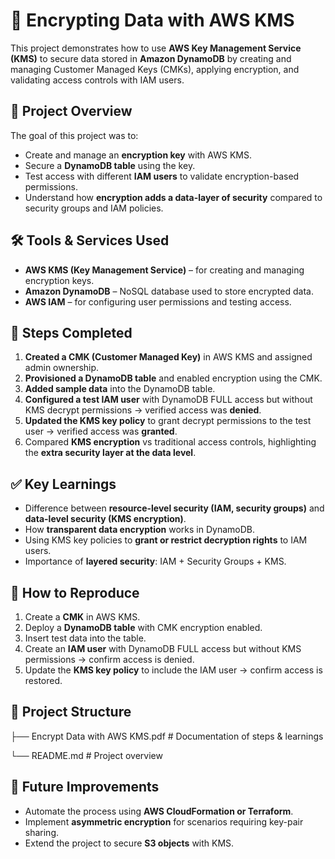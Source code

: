 # 🔐 Encrypting Data with AWS KMS  

This project demonstrates how to use **AWS Key Management Service (KMS)** to secure data stored in **Amazon DynamoDB** by creating and managing Customer Managed Keys (CMKs), applying encryption, and validating access controls with IAM users.  

## 📌 Project Overview  
The goal of this project was to:  
- Create and manage an **encryption key** with AWS KMS.  
- Secure a **DynamoDB table** using the key.  
- Test access with different **IAM users** to validate encryption-based permissions.  
- Understand how **encryption adds a data-layer of security** compared to security groups and IAM policies.  

## 🛠️ Tools & Services Used  
- **AWS KMS (Key Management Service)** – for creating and managing encryption keys.  
- **Amazon DynamoDB** – NoSQL database used to store encrypted data.  
- **AWS IAM** – for configuring user permissions and testing access.  

## 📖 Steps Completed  
1. **Created a CMK (Customer Managed Key)** in AWS KMS and assigned admin ownership.  
2. **Provisioned a DynamoDB table** and enabled encryption using the CMK.  
3. **Added sample data** into the DynamoDB table.  
4. **Configured a test IAM user** with DynamoDB FULL access but without KMS decrypt permissions → verified access was **denied**.  
5. **Updated the KMS key policy** to grant decrypt permissions to the test user → verified access was **granted**.  
6. Compared **KMS encryption** vs traditional access controls, highlighting the **extra security layer at the data level**.  

## ✅ Key Learnings  
- Difference between **resource-level security (IAM, security groups)** and **data-level security (KMS encryption)**.  
- How **transparent data encryption** works in DynamoDB.  
- Using KMS key policies to **grant or restrict decryption rights** to IAM users.  
- Importance of **layered security**: IAM + Security Groups + KMS.  

## 🚀 How to Reproduce  
1. Create a **CMK** in AWS KMS.  
2. Deploy a **DynamoDB table** with CMK encryption enabled.  
3. Insert test data into the table.  
4. Create an **IAM user** with DynamoDB FULL access but without KMS permissions → confirm access is denied.  
5. Update the **KMS key policy** to include the IAM user → confirm access is restored.  

## 📂 Project Structure  
├── Encrypt Data with AWS KMS.pdf # Documentation of steps & learnings

└── README.md # Project overview

## 🔮 Future Improvements  
- Automate the process using **AWS CloudFormation or Terraform**.  
- Implement **asymmetric encryption** for scenarios requiring key-pair sharing.  
- Extend the project to secure **S3 objects** with KMS.  
